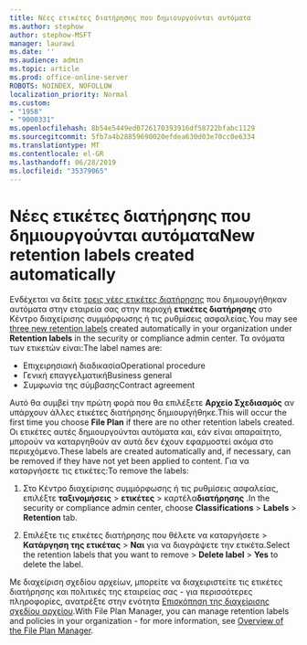 ```yaml
---
title: Νέες ετικέτες διατήρησης που δημιουργούνται αυτόματα
ms.author: stephow
author: stephow-MSFT
manager: laurawi
ms.date: ''
ms.audience: admin
ms.topic: article
ms.prod: office-online-server
ROBOTS: NOINDEX, NOFOLLOW
localization_priority: Normal
ms.custom:
- "1958"
- "9000331"
ms.openlocfilehash: 8b54e5449ed0726170393916df58722bfabc1129
ms.sourcegitcommit: 5fb7a4b28859690020efdea630d03e70cc0e6334
ms.translationtype: MT
ms.contentlocale: el-GR
ms.lasthandoff: 06/28/2019
ms.locfileid: "35379065"
---
```

# <a name="new-retention-labels-created-automatically"></a><span data-ttu-id="f0194-102">Νέες ετικέτες διατήρησης που δημιουργούνται αυτόματα</span><span class="sxs-lookup"><span data-stu-id="f0194-102">New retention labels created automatically</span></span>

<span data-ttu-id="f0194-103">Ενδέχεται να δείτε [τρεις νέες ετικέτες διατήρησης](https://docs.microsoft.com/office365/securitycompliance/file-plan-manager#default-retention-labels-and-label-policy) που δημιουργήθηκαν αυτόματα στην εταιρεία σας στην περιοχή **ετικέτες διατήρησης** στο Κέντρο διαχείρισης συμμόρφωσης ή τις ρυθμίσεις ασφαλείας.</span><span class="sxs-lookup"><span data-stu-id="f0194-103">You may see [three new retention labels](https://docs.microsoft.com/office365/securitycompliance/file-plan-manager#default-retention-labels-and-label-policy) created automatically in your organization under **Retention labels** in the security or compliance admin center.</span></span> <span data-ttu-id="f0194-104">Τα ονόματα των ετικετών είναι:</span><span class="sxs-lookup"><span data-stu-id="f0194-104">The label names are:</span></span>

- <span data-ttu-id="f0194-105">Επιχειρησιακή διαδικασία</span><span class="sxs-lookup"><span data-stu-id="f0194-105">Operational procedure</span></span>
- <span data-ttu-id="f0194-106">Γενική επαγγελματική</span><span class="sxs-lookup"><span data-stu-id="f0194-106">Business general</span></span>
- <span data-ttu-id="f0194-107">Συμφωνία της σύμβασης</span><span class="sxs-lookup"><span data-stu-id="f0194-107">Contract agreement</span></span>

<span data-ttu-id="f0194-108">Αυτό θα συμβεί την πρώτη φορά που θα επιλέξετε **Αρχείο Σχεδιασμός** αν υπάρχουν άλλες ετικέτες διατήρησης δημιουργήθηκε.</span><span class="sxs-lookup"><span data-stu-id="f0194-108">This will occur the first time you choose **File Plan** if there are no other retention labels created.</span></span> <span data-ttu-id="f0194-109">Οι ετικέτες αυτές δημιουργούνται αυτόματα και, εάν είναι απαραίτητο, μπορούν να καταργηθούν αν αυτά δεν έχουν εφαρμοστεί ακόμα στο περιεχόμενο.</span><span class="sxs-lookup"><span data-stu-id="f0194-109">These labels are created automatically and, if necessary, can be removed if they have not yet been applied to content.</span></span> <span data-ttu-id="f0194-110">Για να καταργήσετε τις ετικέτες:</span><span class="sxs-lookup"><span data-stu-id="f0194-110">To remove the labels:</span></span>

1. <span data-ttu-id="f0194-111">Στο Κέντρο διαχείρισης συμμόρφωσης ή τις ρυθμίσεις ασφαλείας, επιλέξτε **ταξινομήσεις** > **ετικέτες** > καρτέλα**διατήρησης** .</span><span class="sxs-lookup"><span data-stu-id="f0194-111">In the security or compliance admin center, choose **Classifications** > **Labels** > **Retention** tab.</span></span>

1. <span data-ttu-id="f0194-112">Επιλέξτε τις ετικέτες διατήρησης που θέλετε να καταργήσετε > **Κατάργηση της ετικέτας** > **Ναι** για να διαγράψετε την ετικέτα.</span><span class="sxs-lookup"><span data-stu-id="f0194-112">Select the retention labels that you want to remove > **Delete label** > **Yes** to delete the label.</span></span>

<span data-ttu-id="f0194-113">Με διαχείριση σχεδίου αρχείων, μπορείτε να διαχειριστείτε τις ετικέτες διατήρησης και πολιτικές της εταιρείας σας - για περισσότερες πληροφορίες, ανατρέξτε στην ενότητα [Επισκόπηση της διαχείρισης σχεδίου αρχείου](https://docs.microsoft.com/office365/securitycompliance/file-plan-manager).</span><span class="sxs-lookup"><span data-stu-id="f0194-113">With File Plan Manager, you can manage retention labels and policies in your organization - for more information, see [Overview of the File Plan Manager](https://docs.microsoft.com/office365/securitycompliance/file-plan-manager).</span></span>